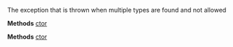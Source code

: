 The exception that is thrown when multiple types are found and not allowed

**Methods**
[ctor](Bifrost.Execution.MultipleTypesFoundException.ctor)


**Methods**
[ctor](Bifrost.Execution.MultipleTypesFoundException.ctor)
